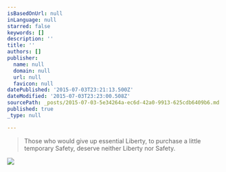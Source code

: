 ```yaml
---
isBasedOnUrl: null
inLanguage: null
starred: false
keywords: []
description: ''
title: ''
authors: []
publisher:
  name: null
  domain: null
  url: null
  favicon: null
datePublished: '2015-07-03T23:21:13.500Z'
dateModified: '2015-07-03T23:23:00.508Z'
sourcePath: _posts/2015-07-03-5e34264a-ec6d-42a0-9913-625cdb6409b6.md
published: true
_type: null

---
```

> Those who would give up essential Liberty, to purchase a little temporary Safety, deserve neither Liberty nor Safety.

![](https://the-grid-user-content.s3-us-west-2.amazonaws.com/51450b61-225e-4883-94be-89a9d9b639b0.jpg)